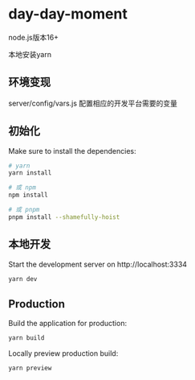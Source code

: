 # day-day-moment

node.js版本16+

本地安装yarn

## 环境变现

server/config/vars.js 配置相应的开发平台需要的变量

## 初始化

Make sure to install the dependencies:

```bash
# yarn
yarn install

# 或 npm
npm install

# 或 pnpm
pnpm install --shamefully-hoist
```

## 本地开发

Start the development server on http://localhost:3334

```bash
yarn dev
```

## Production

Build the application for production:

```bash
yarn build
```

Locally preview production build:

```bash
yarn preview
```
